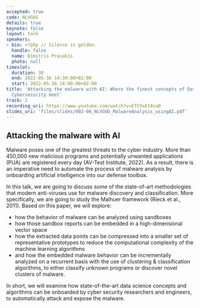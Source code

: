 ```yaml
---
accepted: true
code: NLVGUG
details: true
keynote: false
layout: talk
speakers:
- bio: <?php // Silence is golden.
  handle: false
  name: Dimitris Prasakis
  photo: null
timeslot:
  duration: 30
  end: 2022-05-16 14:30:00+02:00
  start: 2022-05-16 14:00:00+02:00
title: 'Attacking the malware with AI: Where the finest concepts of Data Science &
  Cybersecurity meet'
track: 2
recording_uri: https://www.youtube.com/watch?v=EfCVxEt4va0
slides_uri: 'files/slides/002-06_NLVGUG_MalwareAnalysis_usingAI.pdf'
---
```


## Attacking the malware with AI
Malware poses one of the greatest threats to the cyber industry.
 More than 450,000 new malicious programs and potentially unwanted applications (PUA) are registered every day (AV-Test Institute, 2022).
As a result, there is an imperative need to automate the process of malware analysis by onboarding artificial intelligence into our defense toolbox.

In this talk, we are going to discuss some of the state-of-art methodologies that modern anti-viruses use for malware discovery and classification.
More specifically, we are going to study the Malhuer framework (Rieck et al., 2011).
Based on this paper, we will explore:
- how the behavior of malware can be analyzed using sandboxes
- how those sandbox reports can be embedded in a high-dimensional vector space
- how the extracted data points can be compressed into a smaller set of representative prototypes to reduce the computational complexity of the machine learning algorithms
- and how the embedded malware behavior can be incrementally analyzed on a recurrent basis with the use of clustering & classification algorithms, to either classify unknown programs or discover novel clusters of malware.

In short, we will examine how state-of-the-art data science concepts and algorithms can be onboarded by cyber security researchers and engineers, to automatically attack and expose the malware.
